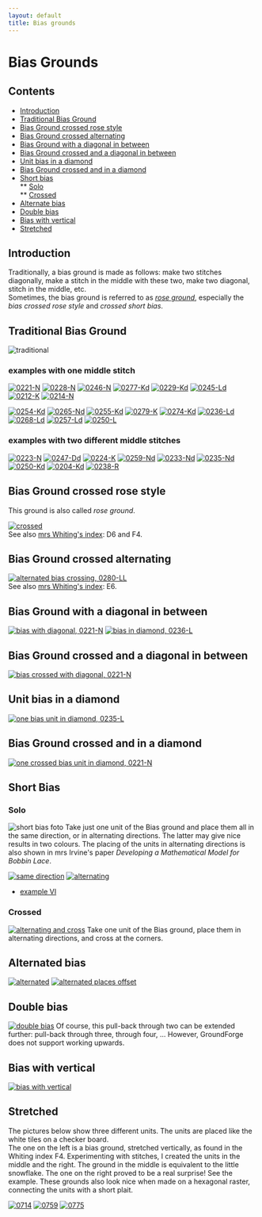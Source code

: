 ```yaml
---
layout: default
title: Bias grounds
---
```


# Bias Grounds

## Contents

* [Introduction](#introduction)
* [Traditional Bias Ground](#traditional-bias-ground)
* [Bias Ground crossed rose style](#bias-ground-crossed-rose-style)
* [Bias Ground crossed alternating](#bias-ground-crossed-alternating)
* [Bias Ground with a diagonal in between](#bias-ground-with-a-diagonal-in-between)
* [Bias Ground crossed and a diagonal in between](#bias-ground-crossed-and-a-diagonal-in-between)
* [Unit bias in a diamond](#unit-bias-in-a-diamond)
* [Bias Ground crossed and in a diamond](#bias-ground-crossed-and-in-a-diamond)      
* [Short bias](#short-bias)         
** [Solo](#solo)     
** [Crossed](#crossed)
* [Alternate bias](#alternated-bias)
* [Double bias](#double-bias)
* [Bias with vertical](#bias-with-vertical)
* [Stretched](#stretched)

## Introduction

Traditionally, a bias ground is made as follows: make two stitches diagonally, make a stitch in the middle with these two, make two diagonal, stitch in the middle, etc.         
Sometimes, the bias ground is referred to as [_rose ground_][page-rose], especially the _bias crossed rose style_ and _crossed short bias_.        

[page-rose]: ../docs/roses

## Traditional Bias Ground

![traditional][p-0221-tr] 
<p style="clear: both"></p>

[p-0221-tr]: ../images/bias/g-bias-tr.svg?align=left "traditional bias ground"

### examples with one middle stitch

[![0221-N][P-0221-N]][T-0221-N]
[![0228-N][P-0228-N]][T-0228-N]
[![0246-N][P-0246-N]][T-0246-N] 
[![0277-Kd][P-0277-Kd]][T-0277-Kd]
[![0229-Kd][P-0229-Kd]][T-0229-Kd]
[![0245-Ld][P-0245-Ld]][T-0245-Ld]
[![0212-K][P-0212-K]][T-0212-K]
[![0214-N][P-0214-N]][T-0214-N]

[![0254-Kd][P-0254-Kd]][T-0254-Kd]
[![0265-Nd][P-0265-Nd]][T-0265-Nd]
[![0255-Kd][P-0255-Kd]][T-0255-Kd]
[![0279-K][P-0279-K]][T-0279-K]
[![0274-Kd][P-0274-Kd]][T-0274-Kd]
[![0236-Ld][P-0236-Ld]][T-0236-Ld]
[![0268-Ld][P-0268-Ld]][T-0268-Ld]
[![0257-Ld][P-0257-Ld]][T-0257-Ld]
[![0250-L][P-0250-L]][T-0250-L]

[P-0221-N]: ../images/bias/0221-N.png "traditional, 0221-N" 
[P-0246-N]: ../images/bias/0246-N.png "0246-N"
[P-0212-K]: ../images/bias/0212-K.png "0212-K"
[P-0214-N]: ../images/bias/0214-N.png "0214-N"
[P-0245-Ld]: ../images/bias/0245-Ld.png "0245-L"
[P-0274-Kd]: ../images/bias/0274-Kd.png "0274-K"
[P-0277-Kd]: ../images/bias/0277-Kd.png "0277-K"
[P-0250-L]: ../images/bias/0250-L.png "0250-L"
[P-0279-K]: ../images/bias/0279-K.png "0279-K"
[P-0228-N]: ../images/bias/0228-N.png "0228-N"
[P-0255-Kd]: ../images/bias/0255-Kd.png "0255-K"
[P-0257-Ld]: ../images/bias/0257-Ld.png "0257-L"
[P-0265-Nd]: ../images/bias/0265-Nd.png "0265-N"
[P-0268-Ld]: ../images/bias/0268-Ld.png "0268-L"
[P-0229-Kd]: ../images/bias/0229-Kd.png "0229-K"
[P-0236-Ld]: ../images/bias/0236-Ld.png "0236-L"
[P-0254-Kd]: ../images/bias/0254-Kd.png "0254-K"

[T-0221-N]: /GroundForge/stitches?patchWidth=12&patchHeight=12&d1=ct&c1=ctct&a1=ctct&d2=ctct&b2=ctct&a2=ct&tile=6-48,86-4&footsideStitch=ctctt&tileStitch=ctct&headsideStitch=ctctt&shiftColsSW=-2&shiftRowsSW=2&shiftColsSE=2&shiftRowsSE=2
[T-0246-N]: /GroundForge/stitches?patchWidth=12&patchHeight=12&d1=ct&c1=ctcr&a1=ctct&d2=ctcr&b2=ctct&a2=ct&tile=6-48,86-4&footsideStitch=ctctt&tileStitch=ctct&headsideStitch=ctctt&shiftColsSW=-2&shiftRowsSW=2&shiftColsSE=2&shiftRowsSE=2
[T-0212-K]: /GroundForge/stitches?patchWidth=12&patchHeight=12&d1=cl&c1=ctctc&a1=ctctct&d2=ctctc&b2=ctctct&a2=cl&tile=6-48,86-4&footsideStitch=ctctt&tileStitch=ctctc&headsideStitch=ctctt&shiftColsSW=-2&shiftRowsSW=2&shiftColsSE=2&shiftRowsSE=2
[T-0214-N]: /GroundForge/stitches?patchWidth=12&patchHeight=12&d1=ct&c1=ctctc&a1=ctctct&d2=ctctc&b2=ctctct&a2=ct&tile=6-48,86-4&footsideStitch=ctctt&tileStitch=ctctc&headsideStitch=ctctt&shiftColsSW=-2&shiftRowsSW=2&shiftColsSE=2&shiftRowsSE=2
[T-0245-Ld]: /GroundForge/stitches?patchWidth=12&patchHeight=12&d1=lctcr&c1=tctcl&a1=ctct&d2=ctcl&b2=ctc&a2=ctc&tile=6-48,86-4&footsideStitch=ctctt&tileStitch=ctc&headsideStitch=ctctt&shiftColsSW=-2&shiftRowsSW=2&shiftColsSE=2&shiftRowsSE=2
[T-0274-Kd]: /GroundForge/stitches?patchWidth=12&patchHeight=12&d1=cl&c1=ctcl&a1=ctct&d2=ctcl&b2=ctct&a2=cl&tile=6-48,86-4&footsideStitch=ctctt&tileStitch=ctctct&headsideStitch=ctctt&shiftColsSW=-2&shiftRowsSW=2&shiftColsSE=2&shiftRowsSE=2
[T-0277-Kd]: /GroundForge/stitches?patchWidth=12&patchHeight=12&d1=cr&c1=ctct&a1=ctct&d2=ctcl&b2=ctcl&a2=cl&tile=6-48,86-4&footsideStitch=ctctt&tileStitch=ctctct&headsideStitch=ctctt&shiftColsSW=-2&shiftRowsSW=2&shiftColsSE=2&shiftRowsSE=2
[T-0250-L]: /GroundForge/stitches?patchWidth=12&patchHeight=12&d1=lctcr&c1=ctc&a1=ctcl&d2=ctcr&b2=ctcl&a2=ctcr&tile=6-48,86-4&footsideStitch=ctctt&tileStitch=ctctc&headsideStitch=ctctt&shiftColsSW=-2&shiftRowsSW=2&shiftColsSE=2&shiftRowsSE=2
[T-0279-K]: /GroundForge/stitches?patchWidth=12&patchHeight=12&d1=cr&c1=ctcr&a1=ctcl&d2=ctcr&b2=ctcl&a2=cr&tile=6-48,86-4&footsideStitch=ctctt&tileStitch=ctc&headsideStitch=ctctt&shiftColsSW=-2&shiftRowsSW=2&shiftColsSE=2&shiftRowsSE=2
[T-0228-N]: /GroundForge/stitches?patchWidth=12&patchHeight=12&d1=tct&c1=ctc&a1=ctc&d2=ctc&b2=ctc&a2=tct&tile=6-48,86-4&footsideStitch=ctctt&tileStitch=ctc&headsideStitch=ctctt&shiftColsSW=-2&shiftRowsSW=2&shiftColsSE=2&shiftRowsSE=2
[T-0255-Kd]: /GroundForge/stitches?patchWidth=12&patchHeight=12&d1=cr&c1=ctct&a1=ctc&d2=ctct&b2=ctc&a2=cr&tile=6-48,86-4&footsideStitch=ctctt&tileStitch=ctc&headsideStitch=ctctt&shiftColsSW=-2&shiftRowsSW=2&shiftColsSE=2&shiftRowsSE=2
[T-0257-Ld]: /GroundForge/stitches?patchWidth=12&patchHeight=12&d1=ctcr&c1=ctct&a1=ctc&d2=ctct&b2=ctc&a2=ctcr&tile=6-48,86-4&footsideStitch=ctctt&tileStitch=ctc&headsideStitch=ctctt&shiftColsSW=-2&shiftRowsSW=2&shiftColsSE=2&shiftRowsSE=2
[T-0265-Nd]: /GroundForge/stitches?patchWidth=12&patchHeight=12&d1=ct&c1=ctct&a1=ctcl&d2=ctcl&b2=ctct&a2=c&tile=6-48,86-4&footsideStitch=ctctt&tileStitch=ctc&headsideStitch=ctctt&shiftColsSW=-2&shiftRowsSW=2&shiftColsSE=2&shiftRowsSE=2
[T-0268-Ld]: /GroundForge/stitches?patchWidth=12&patchHeight=12&d1=ctc&c1=ctcl&a1=ctcl&d2=ctcl&b2=ctcl&a2=ctc&tile=6-48,86-4&footsideStitch=ctctt&tileStitch=ctc&headsideStitch=ctctt&shiftColsSW=-2&shiftRowsSW=2&shiftColsSE=2&shiftRowsSE=2
[T-0229-Kd]: /GroundForge/stitches?patchWidth=12&patchHeight=12&d1=ct&c1=ctcl&a1=ctct&d2=ctct&b2=ctc&a2=c&tile=6-48,86-4&footsideStitch=ctctt&tileStitch=ctc&headsideStitch=ctctt&shiftColsSW=-2&shiftRowsSW=2&shiftColsSE=2&shiftRowsSE=2
[T-0236-Ld]: /GroundForge/stitches?patchWidth=12&patchHeight=12&d1=ctc&c1=ctcl&a1=ctc&d2=ctcl&b2=ctc&a2=ctc&tile=6-48,86-4&footsideStitch=ctctt&tileStitch=ctc&headsideStitch=ctctt&shiftColsSW=-2&shiftRowsSW=2&shiftColsSE=2&shiftRowsSE=2
[T-0254-Kd]: /GroundForge/stitches?patchWidth=12&patchHeight=12&d1=c&c1=ctcl&a1=ctcl&d2=ctcl&b2=ctcl&a2=c&tile=6-48,86-4&footsideStitch=ctctt&tileStitch=ctc&headsideStitch=ctctt&shiftColsSW=-2&shiftRowsSW=2&shiftColsSE=2&shiftRowsSE=2

### examples with two different middle stitches

[![0223-N][P-0223-N]][T-0223-N]
[![0247-Dd][P-0247-Dd]][T-0247-Dd]
[![0224-K][P-0224-K]][T-0224-K]
[![0259-Nd][P-0259-Nd]][T-0259-Nd]
[![0233-Nd][P-0233-Nd]][T-0233-Nd]
[![0235-Nd][P-0235-Nd]][T-0235-Nd]
[![0250-Kd][P-0250-Kd]][T-0250-Kd]
[![0204-Kd][P-0204-Kd]][T-0204-Kd]
[![0238-R][P-0238-R]][T-0238-R]

[P-0223-N]: ../images/bias/0223-N.png "0223-ND"
[P-0224-K]: ../images/bias/0224-K.png "0224-KD"
[P-0204-Kd]: ../images/bias/0204-Kd.png "0204-NK"
[P-0247-Dd]: ../images/bias/0247-Dd.png "0247-DL"
[P-0250-Kd]: ../images/bias/0250-Kd.png "0250-KL"
[P-0259-Nd]: ../images/bias/0259-Nd.png "0259-ND"
[P-0233-Nd]: ../images/bias/0233-Nd.png "0233-NK"
[P-0235-Nd]: ../images/bias/0235-Nd.png "0235-NL"
[P-0238-R]: ../images/bias/0238-R.png "0238-RK"

[T-0223-N]: /GroundForge/stitches?patchWidth=12&patchHeight=12&d1=ctct&c1=ctct&a1=ctct&d2=ctct&b2=ctct&a2=ct&tile=6-48,86-4&footsideStitch=ctctt&tileStitch=ctct&headsideStitch=ctctt&shiftColsSW=-2&shiftRowsSW=2&shiftColsSE=2&shiftRowsSE=2
[T-0224-K]: /GroundForge/stitches?patchWidth=12&patchHeight=12&d1=tctct&c1=ctc&a1=ctcl&d2=ctc&b2=ctcl&a2=c&tile=6-48,86-4&footsideStitch=ctctt&tileStitch=ctct&headsideStitch=ctctt&shiftColsSW=-2&shiftRowsSW=2&shiftColsSE=2&shiftRowsSE=2
[T-0204-Kd]: /GroundForge/stitches?patchWidth=12&patchHeight=12&d1=c&c1=ctctcl&a1=ctctct&d2=ctct&b2=ctcl&a2=ct&tile=6-48,86-4&footsideStitch=ctctt&tileStitch=ctct&headsideStitch=ctctt&shiftColsSW=-2&shiftRowsSW=2&shiftColsSE=2&shiftRowsSE=2
[T-0247-Dd]: /GroundForge/stitches?patchWidth=12&patchHeight=12&d1=ctct&c1=ctct&a1=ctct&d2=ctcl&b2=ctct&a2=ctcl&tile=6-48,86-4&footsideStitch=ctctt&tileStitch=ctc&headsideStitch=ctctt&shiftColsSW=-2&shiftRowsSW=2&shiftColsSE=2&shiftRowsSE=2
[T-0250-Kd]: /GroundForge/stitches?patchWidth=12&patchHeight=12&d1=lcr&c1=ctcl&a1=ctcl&d2=ctct&b2=ctcl&a2=ctcr&tile=6-48,86-4&footsideStitch=ctctt&tileStitch=ctctc&headsideStitch=ctctt&shiftColsSW=-2&shiftRowsSW=2&shiftColsSE=2&shiftRowsSE=2
[T-0259-Nd]: /GroundForge/stitches?patchWidth=12&patchHeight=12&d1=ct&c1=ctct&a1=ctcr&d2=ctct&b2=ctcr&a2=ctct&tile=6-48,86-4&footsideStitch=ctctt&tileStitch=ctct&headsideStitch=ctctt&shiftColsSW=-2&shiftRowsSW=2&shiftColsSE=2&shiftRowsSE=2
[T-0233-Nd]: /GroundForge/stitches?patchWidth=12&patchHeight=12&d1=tct&c1=ctcl&a1=ctc&d2=ctcl&b2=ctc&a2=c&tile=6-48,86-4&footsideStitch=ctctt&tileStitch=ctc&headsideStitch=ctctt&shiftColsSW=-2&shiftRowsSW=2&shiftColsSE=2&shiftRowsSE=2
[T-0235-Nd]: /GroundForge/stitches?patchWidth=12&patchHeight=12&d1=tct&c1=ctcl&a1=ctc&d2=ctcl&b2=ctc&a2=ctc&tile=6-48,86-4&footsideStitch=ctctt&tileStitch=ctc&headsideStitch=ctctt&shiftColsSW=-2&shiftRowsSW=2&shiftColsSE=2&shiftRowsSE=2
[T-0238-R]: /GroundForge/stitches?patchWidth=12&patchHeight=12&d1=ctctc&c1=ctc&a1=ctc&d2=ctc&b2=ctc&a2=ctctc&tile=6-48,86-4&footsideStitch=ctctt&tileStitch=ctc&headsideStitch=ctctt&shiftColsSW=-2&shiftRowsSW=2&shiftColsSE=2&shiftRowsSE=2

##  Bias Ground crossed rose style

This ground is also called _rose ground_.         

[![crossed][P-bias-at]][T-0278-KK]  
See also [mrs Whiting's index][L-whiting]: D6 and F4.    

[P-bias-at]: ../images/bias/g-bias-at.svg "tradtional bias crossed, 0278-KK"

[T-0278-KK]: /GroundForge/stitches?patchWidth=12&patchHeight=12&a1=ctc&c1=ctc&d1=c&a2=c&b2=ctct&c2=c&d2=tctc&shiftColsSE=2&shiftRowsSE=2&shiftColsSW=-2&shiftRowsSW=2&tile=8-48,8314

[L-whiting]: /gw-lace-to-gf/

## Bias Ground crossed alternating

[![][p-bias-aa]][T-0280-LLh]  
See also [mrs Whiting's index][L-whiting]: E6.   

[p-bias-aa]: ../images/bias/g-bias-aa.svg "alternated bias crossing, 0280-LL"
[t-0280-LLh]: /GroundForge/stitches?patchWidth=12&patchHeight=12&h1=ctc&g1=lcr&f1=ctc&d1=ctc&c1=lctcr&b1=ctc&a1=rctcl&h2=lctcr&g2=ctc&f2=rctcl&e2=ctc&d2=lcr&c2=ctc&a2=ctc&h3=ctc&f3=ctc&e3=lctcr&d3=ctc&c3=rctcl&b3=ctc&a3=lcr&h4=rctcl&g4=ctc&f4=lcr&e4=ctc&c4=ctc&b4=lctcr&a4=ctc&tile=1488-483,8-483148,831488-4,488-4831&footsideStitch=ctctt&tileStitch=ctc&headsideStitch=ctctt&shiftColsSW=-4&shiftRowsSW=4&shiftColsSE=4&shiftRowsSE=4

## Bias Ground with a diagonal in between

[![][p-bias-vg]][t-bias-vg]
[![][p-bias-sq]][t-bias-sq]

[p-bias-vg]: ../images/bias/g-bias-vg.svg "bias with diagonal, 0221-N"
[p-bias-sq]: ../images/bias/g-bias-in-sqr.svg "bias in diamond, 0236-L"
[t-bias-vg]: /GroundForge/stitches?patchWidth=12&patchHeight=12&a1=ctct&c1=ctct&d1=ct&e1=ctct&b2=ctct&d2=ctct&e2=ct&f2=ctct&a3=ctct&c3=ctct&e3=ctct&f3=ct&shiftColsSE=3&shiftRowsSE=3&shiftColsSW=-3&shiftRowsSW=3&tile=5-486-,-5-486,6-5-48
[t-bias-sq]: /GroundForge/stitches?patchWidth=12&patchHeight=12&a1=ctct&c1=ctct&d1=ctc&e1=ctc&b2=ctct&d2=ctcl&e2=ctc&f2=ctc&a3=ctct&c3=ctct&e3=ctcl&f3=ctct&shiftColsSE=3&shiftRowsSE=3&shiftColsSW=-3&shiftRowsSW=3&tile=5-486-,-5-486,6-5-48
   
## Bias Ground crossed and a diagonal in between

[![][p-bias-av]][t-bias-av]

[p-bias-av]: ../images/bias/g-bias-av.svg "bias crossed with diagonal, 0221-N"
[t-bias-av]: /GroundForge/stitches?patchWidth=12&patchHeight=12&a1=ctct&c1=ctct&e1=ctct&f1=ct&a2=ctct&b2=ctct&c2=ctct&d2=ctct&e2=ctct&f2=ctct&shiftColsSE=2&shiftRowsSE=2&shiftColsSW=-4&shiftRowsSW=2&tile=8-7-48,831214

## Unit bias in a diamond

[![][p-bias-uni]][t-bias-uni]

[p-bias-uni]: ../images/bias/g-sh-bias-in-sqr.svg "one bias unit in diamond, 0235-L"
[t-bias-uni]: /GroundForge/stitches?patchWidth=12&patchHeight=12&b1=ctct&d1=ctct&f1=ctct&a2=ctc&c2=ctct&e2=ctct&a3=ctc&b3=ctcr&d3=ctct&f3=ctcl&shiftColsSE=3&shiftRowsSE=3&shiftColsSW=-3&shiftRowsSW=3&tile=-5-4-5,5-5-5-,86-5-5

## Bias Ground crossed and in a diamond

[![][p-bias-unx]][t-bias-unx]

[p-bias-unx]: ../images/bias/g-bias-x-in-sqr.svg "one crossed bias unit in diamond, 0221-N"
[t-bias-unx]: /GroundForge/stitches?patchWidth=12&patchHeight=12&b1=ctct&c1=ct&d1=ctct&e1=ct&f1=ctct&a2=ctct&b2=ct&c2=ctct&e2=ctct&f2=ct&a3=ct&b3=ctct&d3=ctct&f3=ctct&shiftColsSE=3&shiftRowsSE=3&shiftColsSW=-3&shiftRowsSW=3&tile=-21486,317-48,88-5-4

## Short Bias

### Solo

![short bias foto][foto-0228-OGy] 
Take just one unit of the Bias ground and place them all in the same direction, or in alternating directions. The latter may give nice results in two colours. The placing of the units in alternating directions is also shown in mrs Irvine's paper _Developing a Mathematical Model for Bobbin Lace_. 
<p style="clear: both"></p>

[![same direction][pic-02-OG]][T-0228-OG] 
[![alternating][pic-02-OGy]][T-0228-OGy]  
* [example VI][T-0267-OGy]

[pic-02-OG]: ../images/bias/g-02-OG.svg "units in same direction, 0228-N"
[pic-02-OGy]: ../images/bias/g-02-OGy.svg "units in alternating directions, 0228-N"
[foto-0228-OGy]: ../images/bias/g-0228-foto.jpg?align=right "solo units placed in alternating directions, 0228-N"
[T-0228-OG]: /GroundForge/stitches?patchWidth=12&patchHeight=12&a1=tct&b1=ctc&d1=ctc&a2=ctc&c2=ctc&shiftColsSE=2&shiftRowsSE=2&shiftColsSW=-2&shiftRowsSW=2&tile=86-5,4-5-
[T-0228-OGy]: /GroundForge/stitches?patchWidth=12&patchHeight=12&a1=tct&b1=ctc&d1=ctc&a2=ctc&c2=ctc&b3=ctc&c3=tct&d3=ctc&a4=ctc&c4=ctc&shiftColsSE=4&shiftRowsSE=4&shiftColsSW=0&shiftRowsSW=4&tile=15-2,7-5-,-586,5-4-
[T-0267-OGy]: /GroundForge/stitches?patchWidth=12&patchHeight=12&a1=ctc&b1=ctcr&d1=ctct&a2=ctct&c2=ctcl&b3=ctcl&c3=ctc&d3=ctct&a4=ctcr&c4=ctct&shiftColsSE=4&shiftRowsSE=4&shiftColsSW=0&shiftRowsSW=4&tile=15-2,7-5-,-586,5-4-

### Crossed

[![alternating and cross][p-02-YQ2]][t-0248-YQ2]
Take one unit of the Bias ground, place them in alternating directions, and cross at the corners.            
<p style="clear: both"></p>

[p-02-YQ2]: ../images/bias/g-02-YQ2.svg?align=left "alternating and crossed, 0248-N"
[t-0248-YQ2]: /GroundForge/stitches?patchWidth=12&patchHeight=12&d1=ctc&b1=ctc&a1=tct&d2=c&c2=ctc&b2=c&a2=ctc&d3=ctc&c3=tct&b3=ctc&d4=c&c4=ctc&b4=c&a4=ctc&tile=88-4,4831,-117,3178,&footsideStitch=ctctt&tileStitch=ctc&headsideStitch=ctctt&shiftColsSW=0&shiftRowsSW=4&shiftColsSE=4&shiftRowsSE=4

## Alternated bias
[![alternated][p-02-Y1a]][t-0221-Y1a] 
[![alternated places offset][p-02-Y1b]][t-0221-Y1b]
<p style="clear: both"></p>

[p-02-Y1a]: ../images/bias/g-02-Y1a.svg "alternated, 0221-N"
[p-02-Y1b]: ../images/bias/g-02-Y1b.svg "alternated and offset, 0221-N"

[t-0221-Y1a]: /GroundForge/stitches.html?patchWidth=15&patchHeight=15&tile=115-,-786,&shiftColsSW=-2&shiftRowsSW=2&shiftColsSE=2&shiftRowsSE=2&c1=ctct&b1=ct&a1=ctct&d2=ctct&c2=ct&b2=ctct
[t-0221-Y1b]: /GroundForge/stitches.html?patchWidth=15&patchHeight=15&tile=14-,8-2,-58&shiftColsSW=-2&shiftRowsSW=2&shiftColsSE=3&shiftRowsSE=1&b1=ctct&a1=ctct&c2=ctct&a2=ctct&c3=ct&b3=ctct

## Double bias

[![double bias][p-doublebias]][t-doublebias]
Of course, this pull-back through two can be extended further: pull-back through three, through four, ... However, GroundForge does not support working upwards.
<p style="clear: both"></p>

[p-doublebias]: ../images/bias/g-doublebias.svg?align=left "double bias"
[t-doublebias]: /GroundForge/stitches?patchWidth=15&patchHeight=15&d1=rctcr&c1=ctc&b1=ctc&a1=lctcl&b2=ctc&tile=2A1C,-7--&footsideStitch=ctctt&tileStitch=ctc&headsideStitch=ctctt&shiftColsSW=-1&shiftRowsSW=2&shiftColsSE=4&shiftRowsSE=1

## Bias with vertical

[![bias with vertical][p-3228]][t-3228]
<p style="clear: both"></p>

[p-3228]: ../images/bias/G32.svg?align=left "bias with vertical, 3228"
[t-3228]: /GroundForge/stitches?patchWidth=12&patchHeight=20&b1=ctc&c1=ctc&d1=ctc&b2=ctc&c2=ctctc&d2=ctc&b3=ctcr&c3=ctc&d3=ctcl&a4=ttctctt&tile=-C3B,-488,-148,5---&footsideStitch=ctctt&tileStitch=ctc&headsideStitch=ctctt&shiftColsSW=0&shiftRowsSW=4&shiftColsSE=4&shiftRowsSE=4

## Stretched

The pictures below show three different units. The units are placed like the white tiles on a checker board.          
The one on the left is a bias ground, stretched vertically, as found in the Whiting index F4. Experimenting with stitches, I created the units in the middle and the right. The ground in the middle is equivalent to the little snowflake. The one on the right proved to be a real surprise! See the example. These grounds also look nice when made on a hexagonal raster, connecting the units with a short plait.

[![0714][p-stretched-71]][T-0714]
[![0759][p-stretched-73]][T-0759]
[![0775][p-stretched-74]][T-0775]

[p-stretched-71]: ../images/bias/w-stretched-71.png "0714"
[p-stretched-73]: ../images/bias/w-stretched-73.png "0759"
[p-stretched-74]: ../images/bias/w-stretched-74.png "0775"

[T-0714]: /GroundForge/stitches?patchWidth=12&patchHeight=20&a1=ctctctc&b1=tct&c1=ctctctc&b2=ctc&a3=ctc&c3=ctc&d4=ctc&tile=B8D-,-4--,B-C-,---5&footsideStitch=ctctt&tileStitch=ctc&headsideStitch=ctctt&shiftColsSW=-2&shiftRowsSW=4&shiftColsSE=2&shiftRowsSE=4
[T-0759]: /GroundForge/stitches?patchWidth=12&patchHeight=20&b1=ctc&a2=ctctctc&c2=tct&b3=ctc&a4=tct&c4=ctctctc&b5=ctc&a6=ctc&c6=ctc&tile=-5--,B-C-,-5--,B-C-,-5--,B-C-&footsideStitch=ctctt&tileStitch=ctc&headsideStitch=ctctt&shiftColsSW=-2&shiftRowsSW=6&shiftColsSE=2&shiftRowsSE=6
[T-0775]: /GroundForge/stitches?patchWidth=12&patchHeight=12&a1=ctc&b1=ctc&c1=tctct&d1=ctc&a2=ctcl&b2=ctc&a3=ctc&b3=ctc&c3=ctc&b4=ctc&c4=rctc&tile=83A4,48--,48D-,-48-&footsideStitch=ctctt&tileStitch=ctc&headsideStitch=ctctt&shiftColsSW=-2&shiftRowsSW=4&shiftColsSE=2&shiftRowsSE=4



